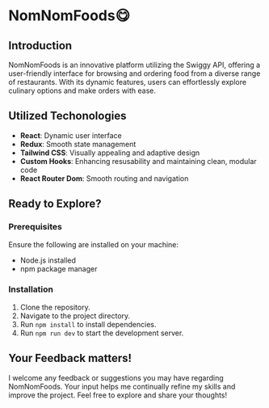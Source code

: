 # NomNomFoods😋

## Introduction
NomNomFoods is an innovative platform utilizing the Swiggy API, offering a user-friendly interface for browsing and ordering food from a diverse range of restaurants. With its dynamic features, users can effortlessly explore culinary options and make orders with ease.

## Utilized Techonologies
- **React**: Dynamic user interface
- **Redux**: Smooth state management
- **Tailwind CSS**: Visually appealing and adaptive design
- **Custom Hooks**: Enhancing resusability and maintaining clean, modular code
- **React Router Dom**: Smooth routing and navigation

## Ready to Explore?
### Prerequisites
Ensure the following are installed on your machine:

- Node.js installed
- npm package manager

### Installation

1. Clone the repository.
2. Navigate to the project directory.
3. Run `npm install` to install dependencies.
4. Run `npm run dev` to start the development server.

## Your Feedback matters!
I welcome any feedback or suggestions you may have regarding NomNomFoods. Your input helps me continually refine my skills and improve the project. Feel free to explore and share your thoughts!

